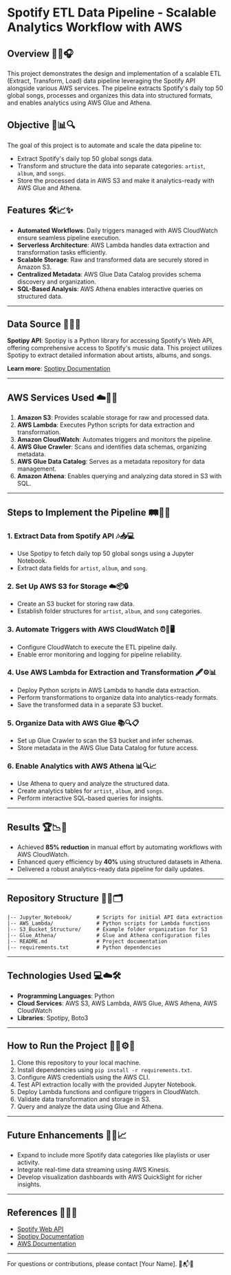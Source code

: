 # Spotify ETL Data Pipeline - Scalable Analytics Workflow with AWS

## Overview 🎵🎶🎧
This project demonstrates the design and implementation of a scalable ETL (Extract, Transform, Load) data pipeline leveraging the Spotify API alongside various AWS services. The pipeline extracts Spotify's daily top 50 global songs, processes and organizes this data into structured formats, and enables analytics using AWS Glue and Athena.

## Objective 🎯📊🔍
The goal of this project is to automate and scale the data pipeline to:
- Extract Spotify's daily top 50 global songs data.
- Transform and structure the data into separate categories: `artist`, `album`, and `songs`.
- Store the processed data in AWS S3 and make it analytics-ready with AWS Glue and Athena.

## Features 🛠️📈✨
- **Automated Workflows**: Daily triggers managed with AWS CloudWatch ensure seamless pipeline execution.
- **Serverless Architecture**: AWS Lambda handles data extraction and transformation tasks efficiently.
- **Scalable Storage**: Raw and transformed data are securely stored in Amazon S3.
- **Centralized Metadata**: AWS Glue Data Catalog provides schema discovery and organization.
- **SQL-Based Analysis**: AWS Athena enables interactive queries on structured data.

---

## Data Source 🎼🎤📂
**Spotipy API**:
Spotipy is a Python library for accessing Spotify's Web API, offering comprehensive access to Spotify's music data. This project utilizes Spotipy to extract detailed information about artists, albums, and songs.

**Learn more**: [Spotipy Documentation](https://spotipy.readthedocs.io/)

---

## AWS Services Used ☁️🔧💡
1. **Amazon S3**: Provides scalable storage for raw and processed data.
2. **AWS Lambda**: Executes Python scripts for data extraction and transformation.
3. **Amazon CloudWatch**: Automates triggers and monitors the pipeline.
4. **AWS Glue Crawler**: Scans and identifies data schemas, organizing metadata.
5. **AWS Glue Data Catalog**: Serves as a metadata repository for data management.
6. **Amazon Athena**: Enables querying and analyzing data stored in S3 with SQL.

---

## Steps to Implement the Pipeline 🛤️🔄📂

### 1. Extract Data from Spotify API 🎶📥💻
- Use Spotipy to fetch daily top 50 global songs using a Jupyter Notebook.
- Extract data fields for `artist`, `album`, and `song`.

### 2. Set Up AWS S3 for Storage ☁️📦🔒
- Create an S3 bucket for storing raw data.
- Establish folder structures for `artist`, `album`, and `song` categories.

### 3. Automate Triggers with AWS CloudWatch ⏰🔁🖥️
- Configure CloudWatch to execute the ETL pipeline daily.
- Enable error monitoring and logging for pipeline reliability.

### 4. Use AWS Lambda for Extraction and Transformation 🖋️⚙️📊
- Deploy Python scripts in AWS Lambda to handle data extraction.
- Perform transformations to organize data into analytics-ready formats.
- Save the transformed data in a separate S3 bucket.

### 5. Organize Data with AWS Glue 📚🔍📋
- Set up Glue Crawler to scan the S3 bucket and infer schemas.
- Store metadata in the AWS Glue Data Catalog for future access.

### 6. Enable Analytics with AWS Athena 📊🔍📈
- Use Athena to query and analyze the structured data.
- Create analytics tables for `artist`, `album`, and `songs`.
- Perform interactive SQL-based queries for insights.

---

## Results 🏆📉🚀
- Achieved **85% reduction** in manual effort by automating workflows with AWS CloudWatch.
- Enhanced query efficiency by **40%** using structured datasets in Athena.
- Delivered a robust analytics-ready data pipeline for daily updates.

---

## Repository Structure 📂📁🗂️
```
|-- Jupyter_Notebook/        # Scripts for initial API data extraction
|-- AWS_Lambda/              # Python scripts for Lambda functions
|-- S3_Bucket_Structure/     # Example folder organization for S3
|-- Glue_Athena/             # Glue and Athena configuration files
|-- README.md                # Project documentation
|-- requirements.txt         # Python dependencies
```

---

## Technologies Used 💻☁️🛠️
- **Programming Languages**: Python
- **Cloud Services**: AWS S3, AWS Lambda, AWS Glue, AWS Athena, AWS CloudWatch
- **Libraries**: Spotipy, Boto3

---

## How to Run the Project 🏃‍♂️⚙️🚀
1. Clone this repository to your local machine.
2. Install dependencies using `pip install -r requirements.txt`.
3. Configure AWS credentials using the AWS CLI.
4. Test API extraction locally with the provided Jupyter Notebook.
5. Deploy Lambda functions and configure triggers in CloudWatch.
6. Validate data transformation and storage in S3.
7. Query and analyze the data using Glue and Athena.

---

## Future Enhancements 🚀🔮📈
- Expand to include more Spotify data categories like playlists or user activity.
- Integrate real-time data streaming using AWS Kinesis.
- Develop visualization dashboards with AWS QuickSight for richer insights.

---

## References 📖🔗📝
- [Spotify Web API](https://developer.spotify.com/documentation/web-api/)
- [Spotipy Documentation](https://spotipy.readthedocs.io/)
- [AWS Documentation](https://aws.amazon.com/documentation/)

---

For questions or contributions, please contact [Your Name]. 🎤📬🤝

